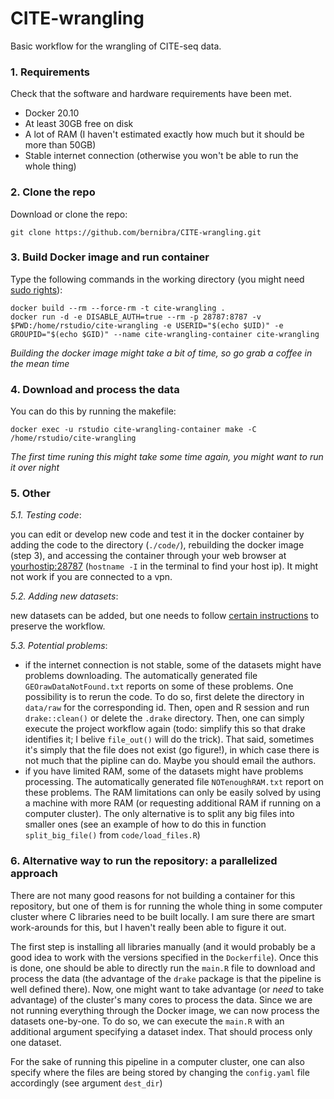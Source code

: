 # CITE-wrangling

Basic workflow for the wrangling of CITE-seq data.

### 1. Requirements

Check that the software and hardware requirements have been met.
* Docker 20.10
* At least 30GB free on disk
* A lot of RAM (I haven't estimated exactly how much but it should be more than 50GB)
* Stable internet connection (otherwise you won't be able to run the whole thing)

### 2. Clone the repo

Download or clone the repo: 
```
git clone https://github.com/bernibra/CITE-wrangling.git
```

### 3. Build Docker image and run container

Type the following commands in the working directory (you might need [sudo rights](https://docs.docker.com/engine/install/linux-postinstall/)):
```
docker build --rm --force-rm -t cite-wrangling .
docker run -d -e DISABLE_AUTH=true --rm -p 28787:8787 -v $PWD:/home/rstudio/cite-wrangling -e USERID="$(echo $UID)" -e GROUPID="$(echo $GID)" --name cite-wrangling-container cite-wrangling
```
_Building the docker image might take a bit of time, so go grab a coffee in the mean time_

### 4. Download and process the data

You can do this by running the makefile:
```
docker exec -u rstudio cite-wrangling-container make -C /home/rstudio/cite-wrangling
```
_The first time runing this might take some time again, you might want to run it over night_

### 5. Other
_5.1. Testing code_: 

you can edit or develop new code and test it in the docker container by adding the code to the directory (`./code/`), rebuilding the docker image (step 3), and accessing the container through your web browser at <yourhostip:28787> (`hostname -I` in the terminal to find your host ip). It might not work if you are connected to a vpn.

_5.2. Adding new datasets_:

new datasets can be added, but one needs to follow [certain instructions](data/README.md) to preserve the workflow.

_5.3. Potential problems_:
- if the internet connection is not stable, some of the datasets might have problems downloading. The automatically generated file `GEOrawDataNotFound.txt` reports on some of these problems. One possibility is to rerun the code. To do so, first delete the directory in `data/raw` for the corresponding id. Then, open and R session and run `drake::clean()` or delete the `.drake` directory. Then, one can simply execute the project workflow again (todo: simplify this so that drake identifies it; I belive `file_out()` will do the trick). That said, sometimes it's simply that the file does not exist (go figure!), in which case there is not much that the pipline can do. Maybe you should email the authors.
- if you have limited RAM, some of the datasets might have problems processing. The automatically generated file `NOTenoughRAM.txt` report on these problems. The RAM limitations can only be easily solved by using a machine with more RAM (or requesting additional RAM if running on a computer cluster). The only alternative is to split any big files into smaller ones (see an example of how to do this in function `split_big_file()` from `code/load_files.R`)

### 6. Alternative way to run the repository: a parallelized approach

There are not many good reasons for not building a container for this repository, but one of them is for running the whole thing in some computer cluster where C libraries need to be built locally. I am sure there are smart work-arounds for this, but I haven't really been able to figure it out.

The first step is installing all libraries manually (and it would probably be a good idea to work with the versions specified in the `Dockerfile`). Once this is done, one should be able to directly run the `main.R` file to download and process the data (the advantage of the `drake` package is that the pipeline is well defined there). Now, one might want to take advantage (or _need_ to take advantage) of the cluster's many cores to process the data. Since we are not running everything through the Docker image, we can now process the datasets one-by-one. To do so, we can execute the `main.R` with an additional argument specifying a dataset index. That should process only one dataset. 

For the sake of running this pipeline in a computer cluster, one can also specify where the files are being stored by changing the `config.yaml` file accordingly (see argument `dest_dir`)
